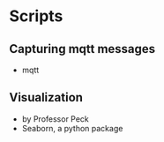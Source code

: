 # Scripts

## Capturing mqtt messages

- mqtt

## Visualization

- by Professor Peck
- Seaborn, a python package 

